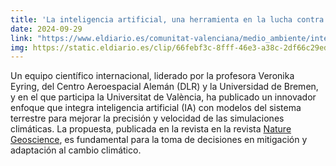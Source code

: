 ```yaml
---
title: 'La inteligencia artificial, una herramienta en la lucha contra el cambio climático: las predicciones serán más rápidas y precisas'
date: 2024-09-29
link: "https://www.eldiario.es/comunitat-valenciana/medio_ambiente/inteligencia-artificial-herramienta-lucha-cambio-climatico-predicciones-seran-rapidas-precisas_1_11684006.html"
img: https://static.eldiario.es/clip/66febf3c-8fff-46e3-a38c-2df66c29ed9c_16-9-discover-aspect-ratio_default_0.jpg
---
```


Un equipo científico internacional, liderado por la profesora Veronika Eyring, del Centro Aeroespacial Alemán (DLR) y la Universidad de Bremen, y en el que participa la Universitat de València, ha publicado un innovador enfoque que integra inteligencia artificial (IA) con modelos del sistema terrestre para mejorar la precisión y velocidad de las simulaciones climáticas. La propuesta, publicada en la revista en la revista [Nature Geoscience](https://www.nature.com/articles/s41561-024-01527-w), es fundamental para la toma de decisiones en mitigación y adaptación al cambio climático. 